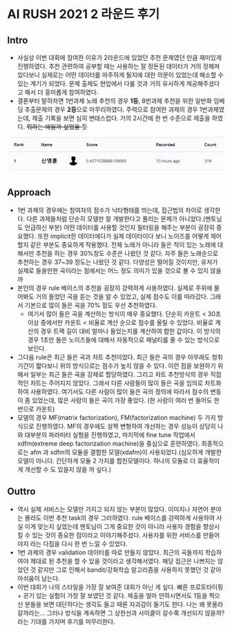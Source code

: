 # AI RUSH 2021 2 라운드 후기

## Intro

-   사실상 이번 대회에 참여한 이유가 2라운드에 있었던 추천 문제였던 만큼 재미있게 진행하였다. 추천 관련하여 공부할 때는 사용하는 잘 정돈된 데이터가 거의 정해져있다보니 실제로는 어떤 데이터를 마주하게 될지에 대한 의문이 있었는데 해소할 수 있는 계기가 되었다. 문제 출제도 현업에서 다룰 것과 거의 유사하게 제공해주셨다고 해서 더 흥미롭게 참여하였다.
-   결론부터 말하자면 1번과제 노래 추천의 경우 **1등**,  8번과제 추천을 위한 일반화 임베딩 추출문제의 경우 **2등**으로 마무리하였다. 주력으로 참여한 과제의 경우 1번과제였는데, 제출 기록을 보면 심히 변태스럽다. 거의 2시간에 한 번 수준으로 제출을 하였다. ~~뭐하는 애일까 싶었을 듯~~

![img1](./asset/1-2.png)

## Approach

-   1번 과제의 경우에는 참여자의 점수가 낙타형태를 띄는데, 접근법의 차이로 생각한다. 다른 과제들처럼 단순히 모델만 잘 개발한다고 풀리는 문제가 아니었다.(멘토님도 언급하신 부분) 어떤 데이터를 사용할 것인지 필터링을 해주는 부분이 굉장히 중요했다. 또한 implicit한 데이터에다가 실제 데이터이다 보니 노이즈를 어떻게 제어할지 같은 부분도 중요하게 작용했다. 전체 노래가 아니라 들은 적이 있는 노래에 대해서만 추천을 하는 경우 30%정도 수준은 나왔던 것 같다. 자주 들은 노래순으로 추천하는 경우 37~39 정도는 나왔던 것 같다. 다양성은 떨어질 것이지만, 유저가 실제로 들을만한 곡이라는 점에서는 어느 정도 의미가 있을 것으로 볼 수 있지 않을까
-   본인의 경우 rule 베이스의 추천을 굉장히 강력하게 사용하였다. 실제로 주위에 물어봐도 거의 들었던 곡을 듣는 것을 알 수 있었고, 실제 점수도 이를 따라갔다. 그래서 기본으로 많이 들은 곡을 70% 정도 우선 추천하였다.
    -   여기서 많이 들은 곡을 계산하는 방식이 매우 중요했다. 단순히 카운트 < 30초 이상 중에서만 카운트 < 비율로 계산 순으로 점수를 올릴 수 있었다. 비율로 계산의 경우 트랙 길이 대비 얼마나 들었는지를 계산하여 합한 값이다. 이 방식의 경우 1초만 들은 노이즈들에 대해서 자동적으로 패널티를 줄 수 있는 방식으로 보인다.
-   그다음 rule은 최근 들은 곡과 차트 추천이었다. 최근 들은 곡의 경우 아무래도 청취 기간이 짧다보니 위의 방식으로는 점수가 높지 않을 수 있다. 이런 점을 보완하기 위해서 일부는 최근 들은 곡을 강제로 할당하였다. 그리고 차트 추천방식의 경우 직접적인 차트는 주어지지 않았다. 그래서 다른 사람들이 많이 들은 곡을 임의로 차트화하여 사용하였다. 여기서도 다른 사람이 많이 들은 곡의 정의에 따라서 점수의 변동이 좀 있었는데, 많은 사람이 들은 곡이 가장 좋았다. (한 사람이 여러 번 들어도 한 번으로 카운트)
-   모델의 경우 MF(matrix factorization), FM(factorization machine) 두 가지 방식으로 진행하였다. MF의 경우에도 살짝 변형하여 개선하는 경우 성능이 상당히 나와 대부분의 파라미터 실험을 진행하였고, 마지막에 fine tune 작업에서 xdfm(extreme deep factorization machine)을 중심으로 훈련하였다. 최종적으로는 afm 과 xdfm의 모듈을 결합한 모델(xdafm)이 사용되었다.(심오하게 개발한 모델이 아니다. 간단하게 모듈 2 가지를 합친모델이다. 하나의 모듈로 더 효율적이게 개선할 수 도 있을지 않을 까 싶다.) 

## Outtro

-   역시 실제 서비스는 모델만 가지고 되지 않는 부분이 많았다. 이미지나 자연어 분야는 몰라도 이번 추천 task의 경우 그러하였다. rule 베이스를 강력하게 사용하여 사실 이게 맞는지 싶었는데 멘토님이 그게 중요한 것이 아니라 사용자 경험을 향상시킬 수 있는 것이 중요한 점이라고 이야기해주셨다. 사용자를 위한 서비스를 만들어야지 라는 다짐을 다시 한 번 느낄 수 있었다.
-   1번 과제의 경우 validation 데이터를 따로 만들지 않았다. 최근의 곡들까지 학습하여야 제대로 된 추천을 할 수 있을 것이라고 생각해서였다. 해당 접근은 나쁘지는 않았던 것 같지만 그로 인해서 bandit/강화학습 알고리즘을 사용하지 못했던 것 같아 아쉬움이 남는다.
-   이번 대회가 나의 스타일을 가장 잘 보여준 대회가 아닌 게 싶다. 빠른 프로토타이핑 + 끈기 있는 실험이 가장 잘 보였던 것 같다. 제출을 얼마 안하시면서도 1등을 찍으신 분들을 보면 대단하다는 생각도 들고 때론 자괴감이 들기도 한다. 나는 왜 못올라갈까라는... 그러나 방식을 계속하면 그 상한선과 사이클이 갈수록 개선되지 않을까? 라는 기대를 가지며 후기를 마무리한다.